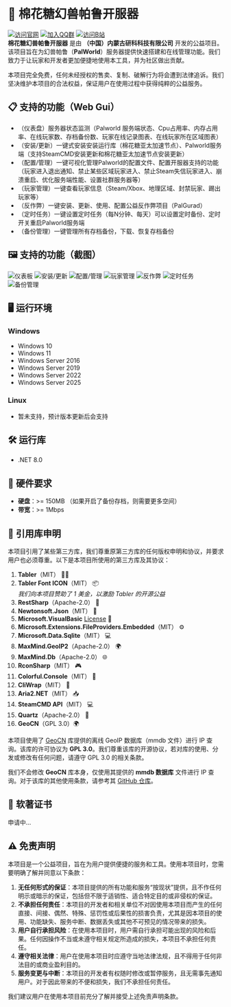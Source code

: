 # 🧸 棉花糖幻兽帕鲁开服器

[![访问官网](https://img.shields.io/badge/访问官网-简体中文-blue?style=for-the-badge)](https://mht-palworldserverkit.yankekeji.cn/zh_cn.html#/)
[![加入QQ群](https://img.shields.io/badge/加入QQ群-点击加入-green?style=for-the-badge)](https://qm.qq.com/cgi-bin/qm/qr?k=N_6IyZrxAur6vy8c_8t-3u3S53CjoX8A&jump_from=webapi&authKey=kJ2Ylbcr5OVpTQgGDn74ZFKTApiSx+wdyZ0ZlIP0gmv4+sG2LiPFdgPvUDwXvNH1)
[![访问B站](https://img.shields.io/badge/访问B站-官方空间-red?style=for-the-badge)](https://space.bilibili.com/681162160)
<br>
**棉花糖幻兽帕鲁开服器** 是由 **（中国）内蒙古研科科技有限公司** 开发的公益项目。该项目旨在为幻兽帕鲁（**PalWorld**）服务器提供快速搭建和在线管理功能。我们致力于让玩家和开发者更加便捷地使用本工具，并为社区做出贡献。

本项目完全免费，任何未经授权的售卖、复制、破解行为将会遭到法律追诉。我们坚决维护本项目的合法权益，保证用户在使用过程中获得纯粹的公益服务。

## 📋 支持的功能（Web Gui）
- （仪表盘）服务器状态监测（Palworld 服务端状态、Cpu占用率、内存占用率、在线玩家数、存档备份数、玩家在线记录图表、在线玩家所在区域图表）
- （安装/更新）一键式安装安装运行库（棉花糖亚太加速节点）、Palworld服务端（支持SteamCMD安装更新和棉花糖亚太加速节点安装更新）
- （配置/管理）一键可视化管理Palworld的配置文件、配置开服器支持的功能（玩家进入退出通知、禁止某些区域玩家进入、禁止Steam失信玩家进入、崩溃重启、优化服务端性能、设置社群服务器等）
- （玩家管理）一键查看玩家信息（Steam/Xbox、地理区域、封禁玩家、踢出玩家等）
- （反作弊）一键安装、更新、使用、配置公益反作弊项目（PalGurad）
- （定时任务）一键设置定时任务（每N分钟、每天）可以设置定时备份、定时开关重启Palworld服务端
- （备份管理）一键管理所有存档备份，下载、恢复存档备份

## 🖼️ 支持的功能（截图）
![仪表板](https://jdkj-asia-cdn-01.paonima.top/file/Mht_PalWorld_ServerKit/all_img/dashboard.png "仪表板截图")
![安装/更新](https://jdkj-asia-cdn-01.paonima.top/file/Mht_PalWorld_ServerKit/all_img/installAndUpdate.png "安装/更新截图")
![配置/管理](https://jdkj-asia-cdn-01.paonima.top/file/Mht_PalWorld_ServerKit/all_img/config.png "配置/管理截图")
![玩家管理](https://jdkj-asia-cdn-01.paonima.top/file/Mht_PalWorld_ServerKit/all_img/player.png "玩家管理截图")
![反作弊](https://jdkj-asia-cdn-01.paonima.top/file/Mht_PalWorld_ServerKit/all_img/antiCheat.png "反作弊截图")
![定时任务](https://jdkj-asia-cdn-01.paonima.top/file/Mht_PalWorld_ServerKit/all_img/autoTask.png "定时任务截图")
![备份管理](https://jdkj-asia-cdn-01.paonima.top/file/Mht_PalWorld_ServerKit/all_img/backup.png "备份管理截图")

## 🖥️ 运行环境

### Windows
- Windows 10
- Windows 11
- Windows Server 2016
- Windows Server 2019
- Windows Server 2022
- Windows Server 2025

### Linux
- 暂未支持，预计版本更新后会支持

## 🛠️ 运行库

- .NET 8.0

## 💾 硬件要求

- **硬盘**：>= 150MB （如果开启了备份存档，则需要更多空间）
- **带宽**：>= 1Mbps

## 📜 引用库申明

本项目引用了某些第三方库，我们尊重原第三方库的任何版权申明和协议，并要求用户也必须尊重。以下是本项目所使用的第三方库及其协议：

1. **Tabler**（MIT） 🧑‍💻
2. **Tabler Font ICON**（MIT） 📦  
   *我们向本项目赞助了 1 美金，以激励 Tabler 的开源公益*
3. **RestSharp**（Apache-2.0） 🔧
4. **Newtonsoft.Json**（MIT） 📝
5. **Microsoft.VisualBasic** [License](https://github.com/dotnet/corefx/blob/master/LICENSE.TXT) 💼
6. **Microsoft.Extensions.FileProviders.Embedded**（MIT） ⚙️
7. **Microsoft.Data.Sqlite**（MIT） 💻
8. **MaxMind.GeoIP2**（Apache-2.0） 🌍
9. **MaxMind.Db**（Apache-2.0） 🌐
10. **RconSharp**（MIT） 🎮
11. **Colorful.Console**（MIT） 🌈
12. **CliWrap**（MIT） 🔲
13. **Aria2.NET**（MIT） 📥
14. **SteamCMD API**（MIT） 💻
15. **Quartz**（Apache-2.0） 💼
16. **GeoCN**（GPL 3.0）🌍

本项目使用了 [GeoCN](https://github.com/ljxi/GeoCN) 库提供的离线 GeoIP 数据库（mmdb 文件）进行 IP 查询。该库的许可协议为 **GPL 3.0**。我们尊重该库的开源协议，若对库的使用、分发或修改有任何问题，请遵守 GPL 3.0 的相关条款。

我们不会修改 **GeoCN** 库本身，仅使用其提供的 **mmdb 数据库** 文件进行 IP 查询。对于该库的其他使用条款，请参考其 [GitHub 仓库](https://github.com/ljxi/GeoCN)。


## 📝 软著证书

申请中...

## ⚠️ 免责声明

本项目是一个公益项目，旨在为用户提供便捷的服务和工具。使用本项目时，您需要明确了解并同意以下条款：

1. **无任何形式的保证**：本项目提供的所有功能和服务“按现状”提供，且不作任何明示或暗示的保证，包括但不限于适销性、适合特定目的或非侵权的保证。
2. **不承担任何责任**：本项目的开发者和相关单位不对因使用本项目而产生的任何直接、间接、偶然、特殊、惩罚性或后果性的损害负责，尤其是因本项目的使用、功能缺失、服务中断、数据丢失或其他不可预见的情况带来的损失。
3. **用户自行承担风险**：在使用本项目时，用户需自行承担可能出现的风险和后果。任何因操作不当或未遵守相关规定所造成的损失，本项目不承担任何责任。
4. **遵守相关法律**：用户在使用本项目时应遵守当地法律法规，且不得用于任何非法目的或商业盈利目的。
5. **服务变更与中断**：本项目的开发者有权随时修改或暂停服务，且无需事先通知用户。对于因此带来的不便和损失，我们不承担任何责任。

我们建议用户在使用本项目前充分了解并接受上述免责声明条款。

